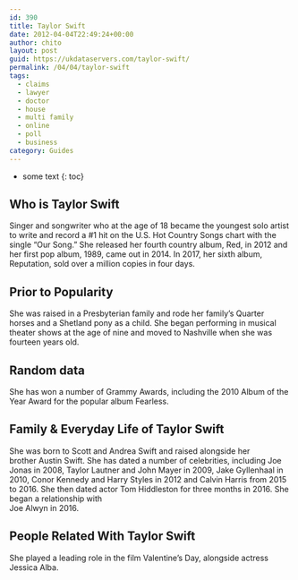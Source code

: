 ```yaml
---
id: 390
title: Taylor Swift
date: 2012-04-04T22:49:24+00:00
author: chito
layout: post
guid: https://ukdataservers.com/taylor-swift/
permalink: /04/04/taylor-swift
tags:
  - claims
  - lawyer
  - doctor
  - house
  - multi family
  - online
  - poll
  - business
category: Guides
---
```


* some text
{: toc}


## Who is  Taylor Swift
                  
                  
                  
Singer and songwriter who at the age of 18 became the youngest solo artist to write and record a #1 hit on the U.S. Hot Country Songs chart with the single &#8220;Our Song.&#8221; She released her fourth country album, Red, in 2012 and her first pop album, 1989, came out in 2014. In 2017, her sixth album, Reputation, sold over a million copies in four days. 
                  
                
                
                
## Prior to Popularity 
                  
                  
                  
She was raised in a Presbyterian family and rode her family&#8217;s Quarter horses and a Shetland pony as a child. She began performing in musical theater shows at the age of nine and moved to Nashville when she was fourteen years old.
                  
                
                
                
## Random data 
                  
                  
                  
She has won a number of Grammy Awards, including the 2010 Album of the Year Award for the popular album Fearless.
                  
                
                
                
## Family & Everyday Life of Taylor Swift
                  
                  
                  
She was born to Scott and Andrea Swift and raised alongside her brother Austin Swift. She has dated a number of celebrities, including Joe Jonas in 2008, Taylor Lautner and John Mayer in 2009, Jake Gyllenhaal in 2010, Conor Kennedy and Harry Styles in 2012 and Calvin Harris from 2015 to 2016. She then dated actor Tom Hiddleston for three months in 2016. She began a relationship with<br /> Joe Alwyn in 2016. 
                  
                
                
                
## People Related With  Taylor Swift
                  
                  
                  
She played a leading role in the film Valentine&#8217;s Day, alongside actress Jessica Alba. 
                  
                
              
            
          
          
          
    
    
  
